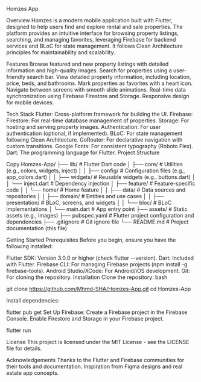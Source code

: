 Homzes App

Overview
Homzes is a modern mobile application built with Flutter, designed to help users find and explore rental and sale properties. The platform provides an intuitive interface for browsing property listings, searching, and managing favorites, leveraging Firebase for backend services and BLoC for state management. It follows Clean Architecture principles for maintainability and scalability.

Features
Browse featured and new property listings with detailed information and high-quality images.
Search for properties using a user-friendly search bar.
View detailed property information, including location, price, beds, and bathrooms.
Mark properties as favorites with a heart icon.
Navigate between screens with smooth slide animations.
Real-time data synchronization using Firebase Firestore and Storage.
Responsive design for mobile devices.


Tech Stack
Flutter: Cross-platform framework for building the UI.
Firebase:
Firestore: For real-time database management of properties.
Storage: For hosting and serving property images.
Authentication: For user authentication (optional, if implemented).
BLoC: For state management following Clean Architecture.
GoRouter: For declarative navigation with custom transitions.
Google Fonts: For consistent typography (Roboto Flex).
Dart: The programming language for Flutter.
Project Structure



Copy
Homzes-App/
├── lib/                  # Flutter Dart code
│   ├── core/             # Utilities (e.g., colors, widgets, inject)
│   │   ├── config/       # Configuration files (e.g., app_colors.dart)
│   │   ├── widgets/      # Reusable widgets (e.g., buttons.dart)
│   │   └── inject.dart   # Dependency injection
│   ├── feature/          # Feature-specific code
│   │   └── home/         # Home feature
│   │       ├── data/     # Data sources and repositories
│   │       ├── domain/   # Entities and use cases
│   │       ├── presentation/ # BLoC, screens, and widgets
│   │       └── bloc/     # BLoC implementations
│   └── main.dart         # App entry point
├── assets/               # Static assets (e.g., images)
├── pubspec.yaml          # Flutter project configuration and dependencies
├── .gitignore            # Git ignore file
└── README.md             # Project documentation (this file)


Getting Started
Prerequisites
Before you begin, ensure you have the following installed:

Flutter SDK: Version 3.0.0 or higher (check flutter --version).
Dart: Included with Flutter.
Firebase CLI: For managing Firebase projects (npm install -g firebase-tools).
Android Studio/XCode: For Android/iOS development.
Git: For cloning the repository.
Installation
Clone the repository:
bash

git clone https://github.com/Mhmd-SHA/Homzes-App.git
cd Homzes-App

Install dependencies:

flutter pub get
Set Up Firebase:
Create a Firebase project in the Firebase Console.
Enable Firestore and Storage in your Firebase project.


flutter run

License
This project is licensed under the MIT License - see the LICENSE file for details.

Acknowledgements
Thanks to the Flutter and Firebase communities for their tools and documentation.
Inspiration from Figma designs and real estate app concepts.